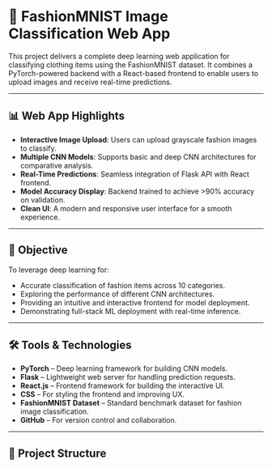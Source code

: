 # 🧠 FashionMNIST Image Classification Web App

This project delivers a complete deep learning web application for classifying clothing items using the FashionMNIST dataset. It combines a PyTorch-powered backend with a React-based frontend to enable users to upload images and receive real-time predictions.

---

## 📊 Web App Highlights

- **Interactive Image Upload**: Users can upload grayscale fashion images to classify.
- **Multiple CNN Models**: Supports basic and deep CNN architectures for comparative analysis.
- **Real-Time Predictions**: Seamless integration of Flask API with React frontend.
- **Model Accuracy Display**: Backend trained to achieve >90% accuracy on validation.
- **Clean UI**: A modern and responsive user interface for a smooth experience.

---

## 🎯 Objective

To leverage deep learning for:

- Accurate classification of fashion items across 10 categories.
- Exploring the performance of different CNN architectures.
- Providing an intuitive and interactive frontend for model deployment.
- Demonstrating full-stack ML deployment with real-time inference.

---

## 🛠 Tools & Technologies

- **PyTorch** – Deep learning framework for building CNN models.
- **Flask** – Lightweight web server for handling prediction requests.
- **React.js** – Frontend framework for building the interactive UI.
- **CSS** – For styling the frontend and improving UX.
- **FashionMNIST Dataset** – Standard benchmark dataset for fashion image classification.
- **GitHub** – For version control and collaboration.

---

## 📁 Project Structure

